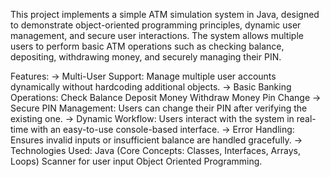 This project implements a simple ATM simulation system in Java, designed to demonstrate
object-oriented programming principles, dynamic user management, and secure user interactions.
The system allows multiple users to perform basic ATM operations such as checking balance, depositing,
withdrawing money, and securely managing their PIN.

Features:
-> Multi-User Support: 
      Manage multiple user accounts dynamically without hardcoding additional objects.
-> Basic Banking Operations:
      Check Balance
      Deposit Money
      Withdraw Money
      Pin Change
-> Secure PIN Management:
      Users can change their PIN after verifying the existing one.
-> Dynamic Workflow:
      Users interact with the system in real-time with an easy-to-use console-based interface.
-> Error Handling: 
      Ensures invalid inputs or insufficient balance are handled gracefully.
-> Technologies Used:
      Java (Core Concepts: Classes, Interfaces, Arrays, Loops)
      Scanner for user input
      Object Oriented Programming.

